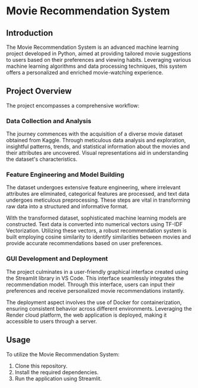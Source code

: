 # Movie Recommendation System


## Introduction

The Movie Recommendation System is an advanced machine learning project developed in Python, aimed at providing tailored movie suggestions to users based on their preferences and viewing habits. Leveraging various machine learning algorithms and data processing techniques, this system offers a personalized and enriched movie-watching experience.

## Project Overview

The project encompasses a comprehensive workflow:

### Data Collection and Analysis

The journey commences with the acquisition of a diverse movie dataset obtained from Kaggle. Through meticulous data analysis and exploration, insightful patterns, trends, and statistical information about the movies and their attributes are uncovered. Visual representations aid in understanding the dataset's characteristics.

### Feature Engineering and Model Building

The dataset undergoes extensive feature engineering, where irrelevant attributes are eliminated, categorical features are processed, and text data undergoes meticulous preprocessing. These steps are vital in transforming raw data into a structured and informative format.

With the transformed dataset, sophisticated machine learning models are constructed. Text data is converted into numerical vectors using TF-IDF Vectorization. Utilizing these vectors, a robust recommendation system is built employing cosine similarity to identify similarities between movies and provide accurate recommendations based on user preferences.

### GUI Development and Deployment

The project culminates in a user-friendly graphical interface created using the Streamlit library in VS Code. This interface seamlessly integrates the recommendation model. Through this interface, users can input their preferences and receive personalized movie recommendations instantly.

The deployment aspect involves the use of Docker for containerization, ensuring consistent behavior across different environments. Leveraging the Render cloud platform, the web application is deployed, making it accessible to users through a server.



## Usage

To utilize the Movie Recommendation System:

1. Clone this repository.
2. Install the required dependencies.
3. Run the application using Streamlit.
